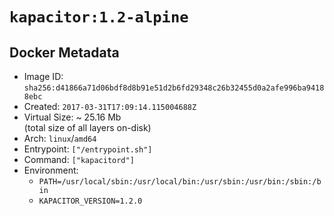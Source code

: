 # `kapacitor:1.2-alpine`

## Docker Metadata

- Image ID: `sha256:d41866a71d06bdf8d8b91e51d2b6fd29348c26b32455d0a2afe996ba94188ebc`
- Created: `2017-03-31T17:09:14.115004688Z`
- Virtual Size: ~ 25.16 Mb  
  (total size of all layers on-disk)
- Arch: `linux`/`amd64`
- Entrypoint: `["/entrypoint.sh"]`
- Command: `["kapacitord"]`
- Environment:
  - `PATH=/usr/local/sbin:/usr/local/bin:/usr/sbin:/usr/bin:/sbin:/bin`
  - `KAPACITOR_VERSION=1.2.0`
